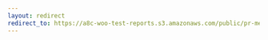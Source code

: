 ```yaml
---
layout: redirect
redirect_to: https://a8c-woo-test-reports.s3.amazonaws.com/public/pr-merge/38023/api/index.html
---
```


